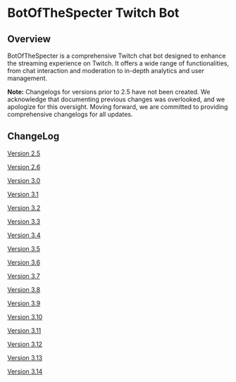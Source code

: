 # BotOfTheSpecter Twitch Bot

## Overview
BotOfTheSpecter is a comprehensive Twitch chat bot designed to enhance the streaming experience on Twitch. It offers a wide range of functionalities, from chat interaction and moderation to in-depth analytics and user management.

**Note:** Changelogs for versions prior to 2.5 have not been created. We acknowledge that documenting previous changes was overlooked, and we apologize for this oversight. Moving forward, we are committed to providing comprehensive changelogs for all updates.

## ChangeLog
[Version 2.5](2.5.md)

[Version 2.6](2.6.md)

[Version 3.0](3.0.md)

[Version 3.1](3.1.md)

[Version 3.2](3.2.md)

[Version 3.3](3.3.md)

[Version 3.4](3.4.md)

[Version 3.5](3.5.md)

[Version 3.6](3.6.md)

[Version 3.7](3.7.md)

[Version 3.8](3.8.md)

[Version 3.9](3.9.md)

[Version 3.10](3.10.md)

[Version 3.11](3.11.md)

[Version 3.12](3.12.md)

[Version 3.13](3.13.md)

[Version 3.14](3.14.md)